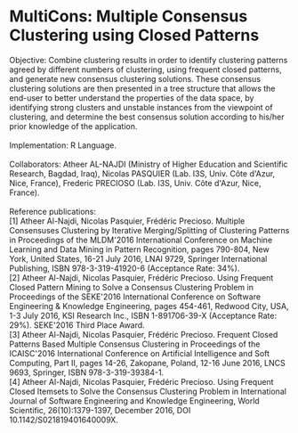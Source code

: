 # MultiCons: Multiple Consensus Clustering using Closed Patterns
Objective: Combine clustering results in order to identify clustering patterns agreed by different numbers of clustering, using frequent closed patterns, and generate new consensus clustering solutions. These consensus clustering solutions are then presented in a tree structure that allows the end-user to better understand the properties of the data space, by identifying strong clusters and unstable instances from the viewpoint of clustering, and determine the best consensus solution according to his/her prior knowledge of the application. \
\
Implementation: R Language. \
\
Collaborators: Atheer AL-NAJDI (Ministry of Higher Education and Scientific Research, Bagdad, Iraq), Nicolas PASQUIER (Lab. I3S, Univ. Côte d'Azur, Nice, France), Frederic PRECIOSO (Lab. I3S, Univ. Côte d'Azur, Nice, France). \
\
Reference publications: \
[1] Atheer Al-Najdi, Nicolas Pasquier, Frédéric Precioso. Multiple Consensuses Clustering by Iterative Merging/Splitting of Clustering Patterns in Proceedings of the MLDM'2016 International Conference on Machine Learning and Data Mining in Pattern Recognition, pages 790-804, New York, United States, 16-21 July 2016, LNAI 9729, Springer International Publishing, ISBN 978-3-319-41920-6 (Acceptance Rate: 34%). \
[2] Atheer Al-Najdi, Nicolas Pasquier, Frédéric Precioso. Using Frequent Closed Pattern Mining to Solve a Consensus Clustering Problem in Proceedings of the SEKE'2016 International Conference on Software Engineering & Knowledge Engineering, pages 454-461, Redwood City, USA, 1-3 July 2016, KSI Research Inc., ISBN 1-891706-39-X (Acceptance Rate: 29%). SEKE'2016 Third Place Award. \
[3] Atheer Al-Najdi, Nicolas Pasquier, Frédéric Precioso. Frequent Closed Patterns Based Multiple Consensus Clustering in Proceedings of the ICAISC'2016 International Conference on Artificial Intelligence and Soft Computing, Part II, pages 14-26, Zakopane, Poland, 12-16 June 2016, LNCS 9693, Springer, ISBN 978-3-319-39384-1. \
[4] Atheer Al-Najdi, Nicolas Pasquier, Frédéric Precioso. Using Frequent Closed Itemsets to Solve the Consensus Clustering Problem in International Journal of Software Engineering and Knowledge Engineering, World Scientific, 26(10):1379-1397, December 2016, DOI 10.1142/S021819401640009X.
